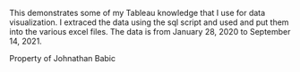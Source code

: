 This demonstrates some of my Tableau knowledge that I use for data visualization. I extraced the data using the sql script and used and put them into the various excel files. The data is from January 28, 2020 to September 14, 2021.

Property of Johnathan Babic
